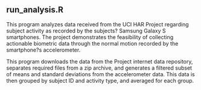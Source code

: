 ## run_analysis.R
This program analyzes data received from the UCI HAR Project regarding subject activity as recorded by the subjects? Samsung Galaxy S smartphones. The project demonstrates the feasibility of collecting actionable biometric data through the normal motion recorded by the smartphone?s accelerometer.

This program downloads the data from the Project internet data repository, separates required files from a zip archive, and generates a filtered subset of means and standard deviations from the accelerometer data. This data is then grouped by subject ID and activity type, and averaged for each group.
